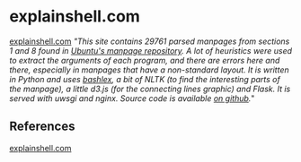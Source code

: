 # explainshell.com

[explainshell.com](https://explainshell.com/) *"This site contains 29761 parsed manpages from sections 1 and 8 found in [Ubuntu's manpage repository](http://manpages.ubuntu.com/). A lot of heuristics were used to extract the arguments of each program, and there are errors here and there, especially in manpages that have a non-standard layout. It is written in Python and uses [bashlex](https://github.com/idank/bashlex), a bit of NLTK (to find the interesting parts of the manpage), a little d3.js (for the connecting lines graphic) and Flask. It is served with uwsgi and nginx. Source code is available [on github](https://github.com/idank/explainshell).*"

## References

[explainshell.com](https://explainshell.com/) 